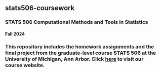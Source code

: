## stats506-coursework

### STATS 506 Computational Methods and Tools in Statistics
#### Fall 2024
### This repository includes the homework assignments and the final project from the graduate-level course STATS 506 at the University of Michigan, Ann Arbor. Click [here](https://dept.stat.lsa.umich.edu/~jerrick/courses/stat506_f24/) to visit our course website.